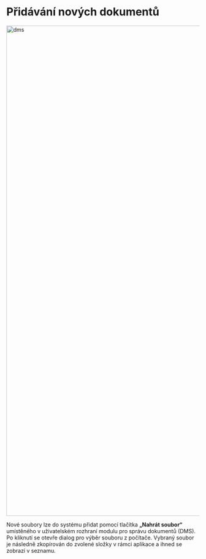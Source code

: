 # Přidávání nových dokumentů

<img width="1280" alt="dms" src="https://github.com/user-attachments/assets/c9cb39f4-56c4-49d8-88ef-3f52385cd1b5" />

Nové soubory lze do systému přidat pomocí tlačítka **„Nahrát soubor“** umístěného v uživatelském rozhraní modulu pro správu dokumentů (DMS). Po kliknutí se otevře dialog pro výběr souboru z počítače. Vybraný soubor je následně zkopírován do zvolené složky v rámci aplikace a ihned se zobrazí v seznamu.
